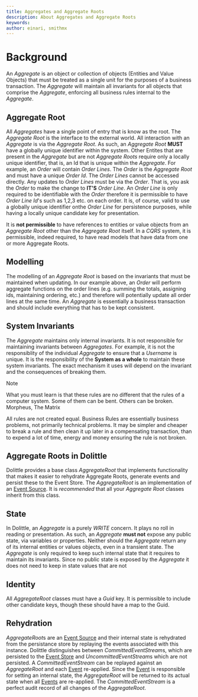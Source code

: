 ```yaml
---
title: Aggregates and Aggregate Roots
description: About Aggregates and Aggregate Roots
keywords: 
author: einari, smithmx
---
```

# Background

An *Aggregate* is an object or collection of objects (Entities and Value Objects) that must be treated as a single unit for the
purposes of a business transaction. The *Aggregate* will maintain all invariants for all objects that comprise the *Aggregate*,
enforcing all business rules internal to the *Aggregate*.

## Aggregate Root

All *Aggregates* have a single point of entry that is know as the root.  The *Aggregate Root* is the interface to the external world.
All interaction with an *Aggregate* is via the *Aggregate Root*.  As such, an *Aggregate Root* **MUST** have a globally unique identifier
within the system.  Other Entites that are present in the *Aggregate* but are not *Aggregate Roots* require only a locally unique
identifier, that is, an Id that is unique within the *Aggregate*.  For example, an *Order* will contain *Order Lines*.  The *Order* is
the *Aggregate Root* and must have a unique *Order Id*.  The *Order Lines* cannot be accessed directly.  Any updates to *Order Lines*
must be via the *Order*.  That is, you ask the *Order* to make the change to **IT'S** *Order Line*.  An *Order Line* is only required to
be identifiable with the *Order* therefore it is permissible to have *Order Line Id*'s such as 1,2,3 etc. on each order.  It is, of
course, valid to use a globally unique identifier onthe *Order Line* for persistence purposes, while having a locally unique candidate
key for presentation.

It is **not permissible** to have references to entities or value objects from an *Aggregate Root* other than the *Aggregate Root*
itself.  In a *CQRS* system, it is permissible, indeed required, to have read models that have data from one or more Aggregate Roots.

## Modelling

The modelling of an *Aggregate Root* is based on the invariants that must be maintained when updating.  In our example above, an *Order*
will perform aggregate functions on the order lines (e.g. summing the totals, assigning ids, maintaining ordering, etc.) and therefore will
potentially update all order lines at the same time.  An *Aggregate* is essentially a business transaction and should include everything that has
to be kept consistent.

## System Invariants

The *Aggregate* maintains only internal invariants.  It is not responsible for maintaining invariants between *Aggregates*.  For example, it
is not the responsiblity of the individual *Aggregate* to ensure that a *Username* is unique.  It is the responsibility of the **System as a whole**
to maintain these system invariants.  The exact mechanism it uses will depend on the invariant and the consequences of breaking them.

> [!Note]
> What you must learn is that these rules are no different that the rules of a computer system. Some of them can be bent. Others can be broken.
> Morpheus, The Matrix
>
> All rules are not created equal.  Business Rules are essentially business problems, not primarily technical problems.  It may be simpler and cheaper
> to break a rule and then clean it up later in a compensating transaction, than to expend a lot of time, energy and money ensuring the rule is not broken.

## Aggregate Roots in Dolittle

Dolittle provides a base class *AggregateRoot* that implements functionality that makes it easier to rehydrate Aggregate Roots, generate events and persist these
to the Event Store.  The *AggregateRoot* is an implementation of an [Event Source](./Events/event_sourcing).  It is *recommended* that all your *Aggregate Root*
classes inherit from this class.

## State

In Dolittle, an *Aggregate* is a purely *WRITE* concern.  It plays no roll in reading or presentation.  As such, an *Aggregate* **must not** expose any public
state, via variables or properties.  Neither should the *Aggregate* return any of its internal entities or values objects, even in a transient state.
The *Aggregate* is only required to keep such internal state that it requires to maintain its invariants.  Since no public state is exposed by the *Aggregate*
it does not need to keep in state values that are not

## Identity

All *AggregateRoot* classes must have a *Guid* key.  It is permissible to include other candidate keys, though these should have a map to the Guid.

## Rehydration

*AggregateRoot*s are an [Event Source](./Events/event_sourcing.md) and their internal state is rehydrated from the persistance store by replaying the events associated
with this instance.  Dolittle distinguishes between *CommittedEventStream*s, which are persisted to the [Event Store](./Events/event_store.md) and *UncommittedEventStream*s
which are not persisted.  A *CommittedEventStream* can be replayed against an *AggregateRoot* and each [Event](./Events/introduction.md) re-applied.  Since the [Event](./Events/introduction.md)
is responsible for setting an internal state, the *AggregateRoot* will be returned to its actual state when all [Events](./Events/introduction.md) are re-applied.  The
*CommittedEventStream* is a perfect audit record of all changes of the *AggregateRoot*.





